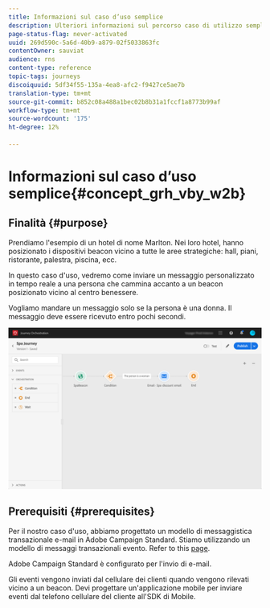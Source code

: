 ```yaml
---
title: Informazioni sul caso d’uso semplice
description: Ulteriori informazioni sul percorso caso di utilizzo semplice
page-status-flag: never-activated
uuid: 269d590c-5a6d-40b9-a879-02f5033863fc
contentOwner: sauviat
audience: rns
content-type: reference
topic-tags: journeys
discoiquuid: 5df34f55-135a-4ea8-afc2-f9427ce5ae7b
translation-type: tm+mt
source-git-commit: b852c08a488a1bec02b8b31a1fccf1a8773b99af
workflow-type: tm+mt
source-wordcount: '175'
ht-degree: 12%

---
```



# Informazioni sul caso d’uso semplice{#concept_grh_vby_w2b}

## Finalità {#purpose}

Prendiamo l&#39;esempio di un hotel di nome Marlton. Nei loro hotel, hanno posizionato i dispositivi beacon vicino a tutte le aree strategiche: hall, piani, ristorante, palestra, piscina, ecc.

In questo caso d&#39;uso, vedremo come inviare un messaggio personalizzato in tempo reale a una persona che cammina accanto a un beacon posizionato vicino al centro benessere.

Vogliamo mandare un messaggio solo se la persona è una donna. Il messaggio deve essere ricevuto entro pochi secondi.

![](../assets/journeyuc1_16.png)

## Prerequisiti {#prerequisites}

Per il nostro caso d&#39;uso, abbiamo progettato un modello di messaggistica transazionale e-mail in  Adobe Campaign Standard. Stiamo utilizzando un modello di messaggi transazionali evento. Refer to this [page](https://docs.adobe.com/content/help/it-IT/campaign-standard/using/communication-channels/transactional-messaging/about-transactional-messaging.translate.html).

 Adobe Campaign Standard è configurato per l&#39;invio di e-mail.

Gli eventi vengono inviati dal cellulare dei clienti quando vengono rilevati vicino a un beacon. Devi progettare un&#39;applicazione mobile per inviare eventi dal telefono cellulare del cliente all&#39;SDK di Mobile.